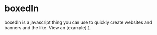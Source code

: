 boxedIn
=======

boxedIn is a javascript thing you can use to quickly create websites and banners and the like. 
View an [example] [1].

[1]: http://tylerargo.com
